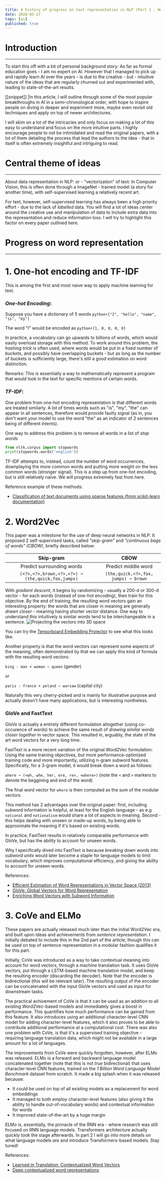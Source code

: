 ```yaml
---
title: A history of progress on text representation in NLP (Part 1 - Word-level representation)
date: 2020-05-27
tags: [ai]
published: true
---
```


# Introduction
---

To start this off with a bit of personal background story: As far as formal education goes - I am no expert on AI. However that I managed to pick up and rapidly learn AI over the years - is due to the creative - but - intuitive nature of the ideas that are regularly churned out and experimented with, leading to state-of-the-art results.

[[snippet]]
|In this article, I will outline through some of the most popular breakthroughs in AI in a semi-chronological order, with hope to inspire people on diving in deeper and experiment more, maybe even revisit old techniques and apply on top of newer architectures.

I will skim on a lot of the intricacies and only focus on making a lot of this easy to understand and focus on the more intuitive parts. I highly encourage people to not be intimidated and read the original papers, with a lot of them detailing the process that lead the authors to the idea - that in itself is often extremely insightful and intriguing to read.

# Central theme of ideas
---

About data representation in NLP: or - "vectorization" of text: In Computer Vision, this is often done through a ImageNet - trained model (a story for another time), with self-supervised learning a relatively recent art. 

For text, however, self-supervised learning has always been a high priority effort - due to the lack of _labelled_ data. You will find a lot of ideas center around the creative use and manipulation of data to include extra data into the representation and reduce information loss. I will try to highlight this factor on every paper outlined here.

# Progress on word representation
---

# 1. One-hot encoding and TF-IDF

This is among the first and most naive way to apply machine learning for text.

### _One-hot Encoding_: 

Suppose you have a dictionary of 5 words `python•["I", "hello", "name", "is", "my"]`

The word "I" would be encoded as `python•[1, 0, 0, 0, 0]`

In practice, a vocabulary can go upwards to billions of words, which would easily overload storage with this method. To work around this problem, the _hashing trick_ is often used, where words would be put in a fixed number of _buckets_, and possibly have overlapping buckets - but as long as the number of buckets is sufficiently large, there's still a good estimation on word distinction.

Remarks: This is essentially a way to mathematically represent a program that would look in the text for specific mentions of certain words.

### _TF-IDF_:

One problem from one-hot encoding representation is that different words are treated similarly. A lot of times words such as "is", "my", "the" can appear in all sentences, therefore would provide faulty signal (as in, you don't want your model to use the word "the" as an indicator of 2 sentences being of different intents).

One way to address this problem is to remove all words in a list of _stop words_

```python
from nltk.corpus import stopwords
print(stopwords.words('english'))
```

TF-IDF attempts to, instead, count the number of word occurrences, downplaying the more common words and putting more weight on the less common words (stronger signal). This is a step up from one-hot encoding, but is still relatively naive. We will progress extremely fast from here.

Reference example of these methods: 
- [Classification of text documents using sparse features (from scikit-learn documentation)](https://scikit-learn.org/stable/auto_examples/text/plot_document_classification_20newsgroups.html)

# 2. Word2Vec

This paper was a milestone for the use of deep neural networks in NLP. It proposed 2 self-supervised tasks, called _"skip-gram"_ and _"continuous bags of words" (CBOW)_, briefly described below:

|Skip-gram|CBOW|
|:-:|:-:|
|Predict surrounding words|Predict middle word|
|`(<?>,<?>,brown,<?>,<?>) ➞ (the,quick,fox,jumps)`|`(the,quick,<?>,fox, jumps) ➞ brown`|

With _gradient descent_, it begins by randomizing - usually a 200-d or 300-d vector - for each words (instead of one-hot encoding), then train for this objective. By the end of training, the resulting word vectors gain an interesting property: the words that are closer in meaning are generally _drawn closer_ - meaning having shorter vector distance. One way to understand this intuitively is similar words tend to be interchangeable in a sentence.
![Projecting the vectors into 3D space](assets/brief-history-of-nlp-embedding.jpg)

You can try the [Tensorboard Embedding Projector](http://projector.tensorflow.org/) to see what this looks like.

Another property is that the word vectors can represent some aspects of the meaning, often demonstrated by that we can apply this kind of formula with the resulting word vectors:

`king - man + woman ~ queen` (gender)

or

`paris - france + poland ~ warsaw` (capital city)

Naturally this very cherry-picked and is mainly for illustrative purpose and actually doesn't have many applications, but is interesting nontheless.

### GloVe and FastText

GloVe is actually a entirely different formulation altogether (using co-occurence of words) to achieve the same result of _drawing similar words closer together_ in vector space. This resulted in, arguably, the state of the art word vectors for a very long time.

FastText is a more recent variation of the original Word2Vec formulation: Using the same training objectives, but more performance-optimized training code and more importantly, utilizing n-gram subword features. Specifically, for a 3-gram model, it would break down a word as follows:

`where ➞ (<wh, whe, her, ere, re>, <where>)`
(note the `<` and `>` markers to denote the beggining and end of the word)

The final word vector for `where` is then computed as the sum of the modular vectors.

This method has 2 advantages over the original paper: first, including subword information is helpful, at least for the English language - as e.g `national` and `nationalism` would share a lot of aspects in meaning. Second - this helps dealing with unseen or made-up words, by being able to approximate the meaning if it's based on existing words.

In practice, FastText results in relatively comparable performance with GloVe, but has the ability to account for unseen words.

Why I specifically dived into FastText is because _breaking down words into subword units_ would later become a staple for language models to limit vocabulary, which improves computational efficiency, and giving the ability to account for unseen words.

References:
- [Efficient Estimation of Word Representations in Vector Space (2013)](https://arxiv.org/abs/1301.3781)
- [GloVe: Global Vectors for Word Representation](https://nlp.stanford.edu/projects/glove/)
- [Enriching Word Vectors with Subword Information](https://arxiv.org/abs/1607.04606)

# 3. CoVe and ELMo

These papers are actually released much later than the initial Word2Vec era, and built upon ideas and achievements from _sentence representation_. I initially debated to include this in the 2nd part of the article, though this can be used on top of sentence representation in a modular fashion qualifies it for this part.

Initially, CoVe was introduced as a way to take contextual meaning into account for word vectors, through a machine translation task. It uses GloVe vectors, put through a LSTM-based machine translation model, and keep the resulting encoder (discarding the decoder). Note that the encoder is bidirectional (this will be relevant later). The resulting output of the encoder can be concatenated with the input GloVe vectors and used as input for downstream tasks.

The practical achivement of CoVe is that it can be used as an addition to all existing Word2Vec-based models and immediately gives a boost in performance. This quantifies how much performance can be gained from this feature. It also introduces using an additional character-level CNN model for adding character-level features, which it also proves to be able to contribute additional performance at a computational cost. There was also one problem with CoVe, is that it's a supervised training objective - requiring language translation data, which might not be available in a large amount for a lot of languages.

The improvements from CoVe were quickly forgotten, however, after ELMo was released. ELMo is a forward and backward language model concatenated together (note that this is not _true_ bidirectional) that uses character-level CNN features, trained on the _1 Billion Word Language Model Benchmark_ dataset from scratch. It made a big splash when it was released because:

- It could be used on top of all existing models as a replacement for word embeddings
- It managed to both employ character-level features (also giving it the ability to handle out-of-vocabulary words) and contextual information for words
- It improved state-of-the-art by a huge margin

ELMo is, essentially, the pinnacle of the RNN era - where research was still focused on RNN language models. Transformers architecture actually quickly took the stage afterwards. In part 2 I will go into more details on what language models _are_ and introduce Transformers-based models. Stay tuned!

References:
- [Learned in Translation: Contextualized Word Vectors](http://papers.nips.cc/paper/7209-learned-in-translation-contextualized-word-vectors.pdf)
- [Deep contextualized word representations](https://arxiv.org/pdf/1802.05365.pdf)